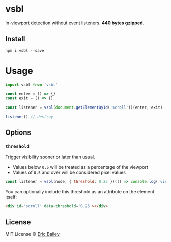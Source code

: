 # vsbl
In-viewport detection without event listeners. **440 bytes gzipped.**

## Install
```
npm i vsbl --save
```

# Usage
```javascript
import vsbl from 'vsbl'

const enter = () => {}
const exit = () => {}

const listener = vsbl(document.getElementById('scroll'))(enter, exit)

listener() // destroy
```

## Options
### `threshold`
Trigger visibility sooner or later than usual.
- Values below `0.5` will be treated as a percentage of the viewport
- Values of `0.5` and over will be considered pixel values

```javascript
const listener = vsbl(node, { threshold: 0.25 })(() => console.log('visible'))
```

You can optionally include this threshold as an attribute on the element itself:
```html
<div id='scroll' data-threshold='0.25'></div>
```

## License
MIT License © [Eric Bailey](https://estrattonbailey.com)
